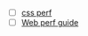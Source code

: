
- [ ] [css perf](https://www.speedcurve.com/web-performance-guide/using-critical-css-for-faster-rendering/)
- [ ] [Web perf guide](https://www.speedcurve.com/web-performance-guide/)
